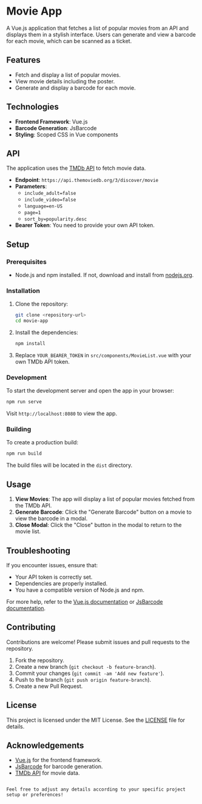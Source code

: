 # Movie App

A Vue.js application that fetches a list of popular movies from an API and displays them in a stylish interface. Users can generate and view a barcode for each movie, which can be scanned as a ticket.

## Features

- Fetch and display a list of popular movies.
- View movie details including the poster.
- Generate and display a barcode for each movie.

## Technologies

- **Frontend Framework**: Vue.js
- **Barcode Generation**: JsBarcode
- **Styling**: Scoped CSS in Vue components

## API

The application uses the [TMDb API](https://www.themoviedb.org/documentation/api) to fetch movie data.

- **Endpoint**: `https://api.themoviedb.org/3/discover/movie`
- **Parameters**: 
  - `include_adult=false`
  - `include_video=false`
  - `language=en-US`
  - `page=1`
  - `sort_by=popularity.desc`
- **Bearer Token**: You need to provide your own API token.

## Setup

### Prerequisites

- Node.js and npm installed. If not, download and install from [nodejs.org](https://nodejs.org/).

### Installation

1. Clone the repository:

   ```bash
   git clone <repository-url>
   cd movie-app
   ```

2. Install the dependencies:

   ```bash
   npm install
   ```

3. Replace `YOUR_BEARER_TOKEN` in `src/components/MovieList.vue` with your own TMDb API token.

### Development

To start the development server and open the app in your browser:

```bash
npm run serve
```

Visit `http://localhost:8080` to view the app.

### Building

To create a production build:

```bash
npm run build
```

The build files will be located in the `dist` directory.

## Usage

1. **View Movies**: The app will display a list of popular movies fetched from the TMDb API.
2. **Generate Barcode**: Click the "Generate Barcode" button on a movie to view the barcode in a modal.
3. **Close Modal**: Click the "Close" button in the modal to return to the movie list.

## Troubleshooting

If you encounter issues, ensure that:

- Your API token is correctly set.
- Dependencies are properly installed.
- You have a compatible version of Node.js and npm.

For more help, refer to the [Vue.js documentation](https://vuejs.org/) or [JsBarcode documentation](https://github.com/lindell/JsBarcode).

## Contributing

Contributions are welcome! Please submit issues and pull requests to the repository.

1. Fork the repository.
2. Create a new branch (`git checkout -b feature-branch`).
3. Commit your changes (`git commit -am 'Add new feature'`).
4. Push to the branch (`git push origin feature-branch`).
5. Create a new Pull Request.

## License

This project is licensed under the MIT License. See the [LICENSE](LICENSE) file for details.

## Acknowledgements

- [Vue.js](https://vuejs.org/) for the frontend framework.
- [JsBarcode](https://github.com/lindell/JsBarcode) for barcode generation.
- [TMDb API](https://www.themoviedb.org/documentation/api) for movie data.

```

Feel free to adjust any details according to your specific project setup or preferences!
